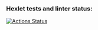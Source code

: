### Hexlet tests and linter status:
[![Actions Status](https://github.com/igor2333/frontend-project-lvl2/workflows/hexlet-check/badge.svg)](https://github.com/igor2333/frontend-project-lvl2/actions)